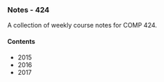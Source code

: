 ### Notes - 424

A collection of weekly course notes for COMP 424.

#### Contents
  * 2015
  * 2016
  * 2017
